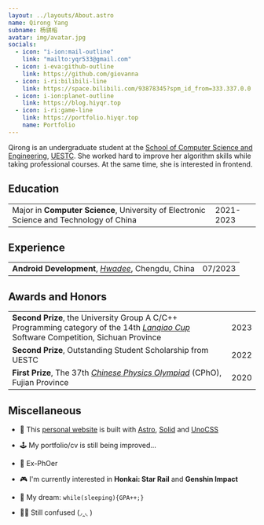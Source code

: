 ```yaml
---
layout: ../layouts/About.astro
name: Qirong Yang
subname: 杨骐榕
avatar: img/avatar.jpg
socials:
  - icon: "i-ion:mail-outline"
    link: "mailto:yqr533@gmail.com"
  - icon: i-eva:github-outline
    link: https://github.com/giovanna
  - icon: i-ri:bilibili-line
    link: https://space.bilibili.com/93878345?spm_id_from=333.337.0.0
  - icon: i-ion:planet-outline
    link: https://blog.hiyqr.top
  - icon: i-ri:game-line
    link: https://portfolio.hiyqr.top
    name: Portfolio
---
```


Qirong is an undergraduate student at the [School of Computer Science and Engineering](https://scse.uestc.edu.cn), [UESTC](https://www.uestc.edu.cn). She worked hard to improve her algorithm skills while taking professional courses. At the same time, she is interested in frontend.

<!-- [Curriculum Vitae](/files/cv/en.pdf) / yqr533@gmail.com -->


## Education

|                                                                                         |           |
| --------------------------------------------------------------------------------------- | --------- |
| Major in **Computer Science**, University of Electronic Science and Technology of China | 2021-2023 |

<!-- 
## Publications <span text-base>(also see <a href="https://scholar.google.com/citations?user=RuW6xgMAAAAJ" target="_blank" rel="noopener noreferrer">Google Scholar</a>)</span>

:::paper[/img/about/tokenflow-1.png /img/about/tokenflow-2.png]
**TokenFlow: Rethinking Fine-grained Cross-modal Alignment in Vision-Language Retrieval**

<u>Xiaohan Zou</u>, Changqiao Wu, Lele Cheng, and Zhongyuan Wang

Preprint, 2022

[paper](http://arxiv.org/abs/2209.13822)
:::

:::paper
**Efficient Meta-Learning for Continual Learning with Taylor Expansion Approximation**

<u>Xiaohan Zou</u>, and Tong Lin

International Joint Conference on Neural Networks (IJCNN), 2022

**Oral Presentation**

[paper](https://arxiv.org/abs/2210.00713) / [slide](/files/papers/ijcnn2022/slide.pdf)
:::

:::paper[/img/about/ictai2020.png]
**To be an Artist: Automatic Generation on Food Image Aesthetic Captioning**

<u>Xiaohan Zou</u>, Cheng Lin, Yinjia Zhang, and Qinpei Zhao

International Conference on Tools with Artificial Intelligence (ICTAI), 2020

**Oral Presentation**

[paper](https://ieeexplore.ieee.org/document/9288208) / [code](https://github.com/Renovamen/Food-IAC) / [slide](/files/papers/ictai2020/slide.pdf)
:::

:::paper
**A Survey on Application of Knowledge Graph**

<u>Xiaohan Zou</u>

International Conference on Control Engineering and Artificial Intelligence (CCEAI), 2020

[paper](https://iopscience.iop.org/article/10.1088/1742-6596/1487/1/012016/pdf)
:::
-->

## Experience

|                                                                            |         |
| -------------------------------------------------------------------------- | ------- |
| **Android Development**, _[Hwadee](https://www.hwadee.cn)_, Chengdu, China | 07/2023 |

<!--
## Talks

- [Meta / Few-shot Learning](/files/talks/2021-08-meta-learning.pdf), Kuaishou, 08/2021
- [Continual Learning: Meta Continual Learning & Task Free Settings](/files/talks/2020-08-continual-learning.pdf), Peking University, 08/2020
-->

## Awards and Honors

|                                                                                                                                                                 |      |
| --------------------------------------------------------------------------------------------------------------------------------------------------------------- | ---- |
| **Second Prize**, the University Group A C/C++ Programming category of the 14th _[Lanqiao Cup](https://www.lanqiao.cn/)_ Software Competition, Sichuan Province | 2023 |
| **Second Prize**, Outstanding Student Scholarship from UESTC                                                                                                    | 2022 |
| **First Prize**, The 37th _[Chinese Physics Olympiad](https://cpho.pku.edu.cn)_ (CPhO), Fujian Province                                                         | 2020 |

## Miscellaneous

- 🚀 This [personal website](https://github.com/giovanna/giovanna.github.io) is built with [Astro](https://astro.build/), [Solid](https://www.solidjs.com/) and [UnoCSS](https://github.com/antfu/unocss)

- 🕹️ My portfolio/cv is still being improved...

- 🔭 Ex-PhOer

- 🎮 I'm currently interested in **Honkai: Star Rail** and **Genshin Impact**

- 💯 My dream: `while(sleeping){GPA++;}`

- 😶‍🌫️ Still confused (◞‸◟ )
